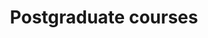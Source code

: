 ---
title: Postgraduate courses
description: The best plugins to supercharge your designs
icon: 
layout: listing
section: Learning
---
